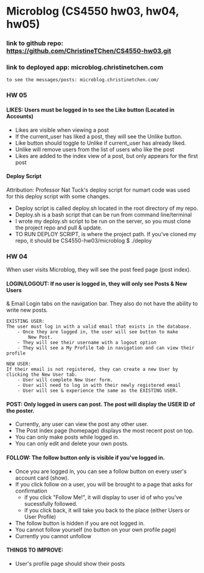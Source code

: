 # Microblog (CS4550 hw03, hw04, hw05)

### link to github repo: https://github.com/ChristineTChen/CS4550-hw03.git

### link to deployed app: microblog.christinetchen.com
	to see the messages/posts: microblog.christinetchen.com/

### HW 05

#### LIKES: Users must be logged in to see the Like button (Located in Accounts)
- Likes are visible when viewing a post
- If the current_user has liked a post, they will see the Unlike button.
- Like button should toggle to Unlike if current_user has already liked.
- Unlike will remove users from the list of users who like the post
- Likes are added to the index view of a post, but only appears for the first post


#### Deploy Script
Attribution: Professor Nat Tuck's deploy script for numart code was used for this deploy script with some changes.
- Deploy script is called deploy.sh located in the root directory of my repo.
- Deploy.sh is a bash script that can be run from command line/terminal
- I wrote my deploy.sh script to be run on the server, so you must clone the project repo and pull & update.
- TO RUN DEPLOY SCRIPT, <path> is where the project path. If you've cloned my repo, it should be CS4550-hw03/microblog
  $ ./deploy <path>




### HW 04

When user visits Microblog, they will see the post feed page (post index).

#### LOGIN/LOGOUT: If no user is logged in, they will only see Posts & New Users 
& Email Login tabs on the navigation bar.
They also do not have the ability to write new posts.

	EXISTING USER:  
	The user must log in with a valid email that exists in the database.
		- Once they are logged in, the user will see button to make
			New Post.
		- They will see their username with a logout option
		- They will see a My Profile tab in navigation and can view their profile 
   
	NEW USER:
	If their email is not registered, they can create a new User by clicking the New User tab. 
		- User will complete New User form.
		- User will need to log in with their newly registered email
		- User will see & experience the same as the EXISTING USER.

#### POST: Only logged in users can post. The post will display the USER ID of the poster.
- Currently, any user can view the post any other user.
- The Post index page (homepage) displays the most recent post on top.
- You can only make posts while logged in.
- You can only edit and delete your own posts.

#### FOLLOW: The follow button only is visible if you've logged in.
- Once you are logged in, you can see a follow button on every user's account card (show).
- If you click follow on a user, you will be brought to a page that asks for confirmation
	- if you click "Follow Me!", it will display to user id of who you've sucessfully followed.
	- if you click back, it will take you back to the place (either Users or User Profile)
- The follow button is hidden if you are not logged in. 
- You cannot follow yourself (no button on your own profile page)
- Currently you cannot unfollow

#### THINGS TO IMPROVE:
- User's profile page should show their posts
